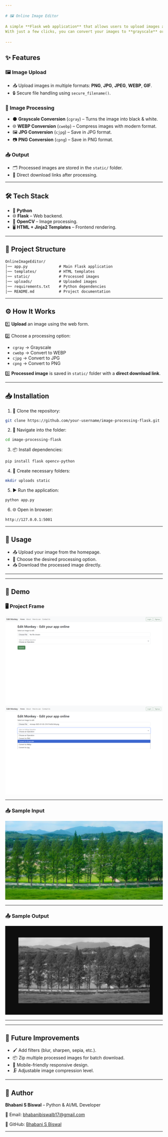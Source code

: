 ```yaml
---

# 🖼️ Online Image Editor

A simple **Flask web application** that allows users to upload images and perform basic processing using **OpenCV**.
With just a few clicks, you can convert your images to **grayscale** or change their format to **PNG**, **JPG**, or **WEBP** — all handled securely.

---
```


## ✨ Features

### 🖼 Image Upload

* 📤 Upload images in multiple formats: **PNG**, **JPG**, **JPEG**, **WEBP**, **GIF**.
* 🔒 Secure file handling using `secure_filename()`.

### 🎨 Image Processing

* ⚫ **Grayscale Conversion** (`cgray`) – Turns the image into black & white.
* 🌐 **WEBP Conversion** (`cwebp`) – Compress images with modern format.
* 🖼 **JPG Conversion** (`cjpg`) – Save in JPG format.
* 📷 **PNG Conversion** (`cpng`) – Save in PNG format.

### 📥 Output

* 🗂 Processed images are stored in the `static/` folder.
* 🔗 Direct download links after processing.

---

## 🛠 Tech Stack

* 🐍 **Python**
* 🌐 **Flask** – Web backend.
* 🎥 **OpenCV** – Image processing.
* 🖥 **HTML + Jinja2 Templates** – Frontend rendering.

---

## 📂 Project Structure

```
OnlineImageEditor/
│── app.py              # Main Flask application
│── templates/          # HTML templates
│── static/             # Processed images
│── uploads/            # Uploaded images
│── requirements.txt    # Python dependencies
│── README.md           # Project documentation
```

---

## ⚙ How It Works

1️⃣ **Upload** an image using the web form.

2️⃣ Choose a processing option:

* `cgray` → Grayscale
* `cwebp` → Convert to WEBP
* `cjpg` → Convert to JPG
* `cpng` → Convert to PNG
 
3️⃣ **Processed image** is saved in `static/` folder with a **direct download link**.

---

## 📥 Installation

1. 📂 Clone the repository:

```bash
git clone https://github.com/your-username/image-processing-flask.git
```

2. 📁 Navigate into the folder:

```bash
cd image-processing-flask
```

3. 📦 Install dependencies:

```bash
pip install flask opencv-python
```

4. 📂 Create necessary folders:

```bash
mkdir uploads static
```

5. ▶ Run the application:

```bash
python app.py
```

6. 🌐 Open in browser:

```
http://127.0.0.1:5001
```

---

## 🚀 Usage

* 📤 Upload your image from the homepage.
* 🎯 Choose the desired processing option.
* 📥 Download the processed image directly.

---

---

## 📸 Demo

### 🖥️ **Project Frame**

![img\_alt](https://github.com/bhabanisbiswal/OnlineImageEditor/blob/de233f492e2a66f9f324d2eae6dbfbf58579924f/project_image1.png)
![img\_alt](https://github.com/bhabanisbiswal/OnlineImageEditor/blob/de233f492e2a66f9f324d2eae6dbfbf58579924f/project_image2.png)

---

### 📥 **Sample Input**

![img\_alt](https://github.com/bhabanisbiswal/OnlineImageEditor/blob/0b834b62827c22585cf1ffb031ac154efaeac4c6/uploads/vlcsnap-2025-01-03-21h17m03s144.png)

---

### 📤 **Sample Output** 

![img\_alt](https://github.com/bhabanisbiswal/OnlineImageEditor/blob/de233f492e2a66f9f324d2eae6dbfbf58579924f/output.png)

---

---

## 🔮 Future Improvements

* 🖌 Add filters (blur, sharpen, sepia, etc.).
* 📦 Zip multiple processed images for batch download.
* 📱 Mobile-friendly responsive design.
* 🗜 Adjustable image compression level.

---

## 👤 Author

**Bhabani S Biswal** – Python & AI/ML Developer

📧 Email: [bhabanibiswalb17@gmail.com](mailto:bhabanibiswalb17@gmail.com)

🔗 GitHub: [Bhabani S Biswal](https://github.com/bhabanisbiswal)

---

